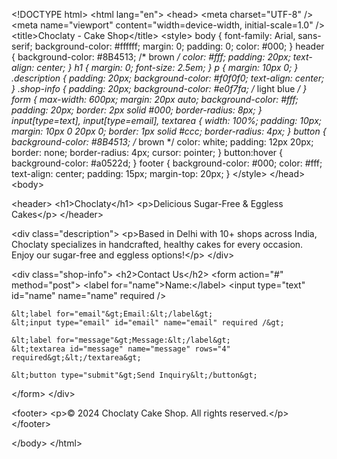 &lt;!DOCTYPE html&gt;
&lt;html lang="en"&gt;
&lt;head&gt;
&lt;meta charset="UTF-8" /&gt;
&lt;meta name="viewport" content="width=device-width, initial-scale=1.0" /&gt;
&lt;title&gt;Choclaty - Cake Shop&lt;/title&gt;
&lt;style&gt;
  body {
    font-family: Arial, sans-serif;
    background-color: #ffffff;
    margin: 0;
    padding: 0;
    color: #000;
  }
  header {
    background-color: #8B4513; /* brown */
    color: #fff;
    padding: 20px;
    text-align: center;
  }
  h1 {
    margin: 0;
    font-size: 2.5em;
  }
  p {
    margin: 10px 0;
  }
  .description {
    padding: 20px;
    background-color: #f0f0f0;
    text-align: center;
  }
  .shop-info {
    padding: 20px;
    background-color: #e0f7fa; /* light blue */
  }
  form {
    max-width: 600px;
    margin: 20px auto;
    background-color: #fff;
    padding: 20px;
    border: 2px solid #000;
    border-radius: 8px;
  }
  input[type=text], input[type=email], textarea {
    width: 100%;
    padding: 10px;
    margin: 10px 0 20px 0;
    border: 1px solid #ccc;
    border-radius: 4px;
  }
  button {
    background-color: #8B4513; /* brown */
    color: white;
    padding: 12px 20px;
    border: none;
    border-radius: 4px;
    cursor: pointer;
  }
  button:hover {
    background-color: #a0522d;
  }
  footer {
    background-color: #000;
    color: #fff;
    text-align: center;
    padding: 15px;
    margin-top: 20px;
  }
&lt;/style&gt;
&lt;/head&gt;
&lt;body&gt;

&lt;header&gt;
  &lt;h1&gt;Choclaty&lt;/h1&gt;
  &lt;p&gt;Delicious Sugar-Free & Eggless Cakes&lt;/p&gt;
&lt;/header&gt;

&lt;div class="description"&gt;
  &lt;p&gt;Based in Delhi with 10+ shops across India, Choclaty specializes in handcrafted, healthy cakes for every occasion. Enjoy our sugar-free and eggless options!&lt;/p&gt;
&lt;/div&gt;

&lt;div class="shop-info"&gt;
  &lt;h2&gt;Contact Us&lt;/h2&gt;
  &lt;form action="#" method="post"&gt;
    &lt;label for="name"&gt;Name:&lt;/label&gt;
    &lt;input type="text" id="name" name="name" required /&gt;

    &lt;label for="email"&gt;Email:&lt;/label&gt;
    &lt;input type="email" id="email" name="email" required /&gt;

    &lt;label for="message"&gt;Message:&lt;/label&gt;
    &lt;textarea id="message" name="message" rows="4" required&gt;&lt;/textarea&gt;

    &lt;button type="submit"&gt;Send Inquiry&lt;/button&gt;
  &lt;/form&gt;
&lt;/div&gt;

&lt;footer&gt;
  &lt;p&gt;&copy; 2024 Choclaty Cake Shop. All rights reserved.&lt;/p&gt;
&lt;/footer&gt;

&lt;/body&gt;
&lt;/html&gt;
